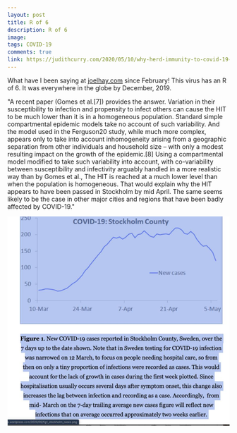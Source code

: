 ```yaml
---
layout: post
title: R of 6
description: R of 6
image: 
tags: COVID-19
comments: true
link: https://judithcurry.com/2020/05/10/why-herd-immunity-to-covid-19-is-reached-much-earlier-than-thought/
---
```

What have I been saying at [joelhay.com](joelhay.com) since February! This virus has an R of 6. It was everywhere in the globe by December, 2019.

"A recent paper (Gomes et al.[7]) provides the answer. Variation in
their susceptibility to infection and propensity to infect others can
cause the HIT to be much lower than it is in a homogeneous population.
Standard simple compartmental epidemic models take no account of such
variability. And the model used in the Ferguson20 study, while much more
complex, appears only to take into account inhomogeneity arising from a
geographic separation from other individuals and household size – with
only a modest resulting impact on the growth of the epidemic.[8] Using a
compartmental model modified to take such variability into account, with
co-variability between susceptibility and infectivity arguably handled
in a more realistic way than by Gomes et al., The HIT is reached at a
much lower level than when the population is homogeneous. That would
explain why the HIT appears to have been passed in Stockholm by mid
April. The same seems likely to be the case in other major cities and
regions that have been badly affected by COVID-19."

![](/../../assets/images/post-images/Rof6/0091a5742d8f7833f48e02aff782ace9.jpg)
